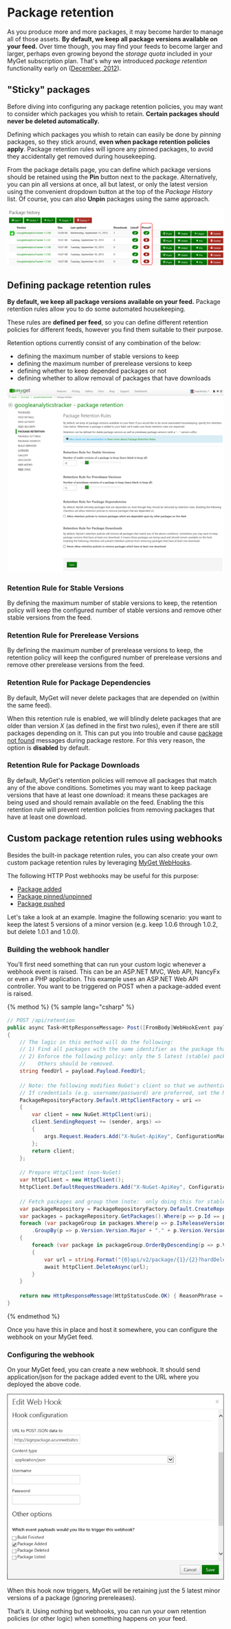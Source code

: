 # Package retention

As you produce more and more packages, it may become harder to manage all of those assets.
**By default, we keep all package versions available on your feed.**
Over time though, you may find your feeds to become larger and larger, perhaps even growing beyond the *storage quota* included in your MyGet subscription plan.
That's why we introduced *package retention* functionality early on ([December, 2012](http://blog.myget.org/post/2012/12/18/Package-retention-policies.aspx)).

## "Sticky" packages

Before diving into configuring any package retention policies, you may want to consider which packages you whish to retain.
**Certain packages should never be deleted automatically.**

Defining which packages you whish to retain can easily be done by *pinning* packages, so they stick around, **even when package retention policies apply**.
Package retention rules will ignore any pinned packages, to avoid they accidentally get removed during housekeeping.

From the package details page, you can define which package versions should be retained using the **Pin** button next to the package.
Alternatively, you can pin all versions at once, all but latest, or only the latest version using the convenient dropdown button at the top of the *Package History* list.
Of course, you can also **Unpin** packages using the same approach.

![Pinning and unpinning packages](assets/package-pinning.png)

## Defining package retention rules

**By default, we keep all package versions available on your feed.**
Package retention rules allow you to do some automated housekeeping.

These rules are **defined per feed**, so you can define different retention policies for different feeds, however you find them suitable to their purpose.

Retention options currently consist of any combination of the below:

* defining the maximum number of stable versions to keep
* defining the maximum number of prerelease versions to keep
* defining whether to keep depended packages or not
* defining whether to allow removal of packages that have downloads

![Defining Package Retention Rules](assets/package-retention-rules.png)

### Retention Rule for Stable Versions ###

By defining the maximum number of stable versions to keep, the retention policy will keep the configured number of stable versions and remove other stable versions from the feed.

### Retention Rule for Prerelease Versions ###

By defining the maximum number of prerelease versions to keep, the retention policy will keep the configured number of prerelease versions and remove other prerelease versions from the feed.

### Retention Rule for Package Dependencies ###

By default, MyGet will never delete packages that are depended on (within the same feed).

When this retention rule is enabled, we will blindly delete packages that are older than version *X* (as defined in the first two rules), even if there are still packages depending on it. This can put you into trouble and cause [package not found](../How-To/package-not-found-during-package-restore) messages during package restore. For this very reason, the option is **disabled** by default.

### Retention Rule for Package Downloads ###

By default, MyGet's retention policies will remove all packages that match any of the above conditions. Sometimes you may want to keep package versions that have at least one download: it means these packages are being used and should remain available on the feed. Enabling the this retention rule will prevent retention policies from removing packages that have at least one download.

## Custom package retention rules using webhooks

Besides the built-in package retention rules, you can also create your own custom package retention rules by leveraging [MyGet WebHooks](Webhooks).

The following HTTP Post webhooks may be useful for this purpose:

* [Package added](webhooks#Package_added)
* [Package pinned/unpinned](webhooks#Package_pinnedunpinned)
* [Package pushed](webhooks#Package_pushed)

Let's take a look at an example.
Imagine the following scenario: you want to keep the latest 5 versions of a minor version (e.g. keep 1.0.6 through 1.0.2, but delete 1.0.1 and 1.0.0).

### Building the webhook handler

You’ll first need something that can run your custom logic whenever a webhook event is raised.
This can be an ASP.NET MVC, Web API, NancyFx or even a PHP application.
This example uses an ASP.NET Web API controller.
You want to be triggered on POST when a package-added event is raised.

{% method %}
{% sample lang="csharp" %}
```csharp
// POST /api/retention
public async Task<HttpResponseMessage> Post([FromBody]WebHookEvent payload)
{
	// The logic in this method will do the following:
	// 1) Find all packages with the same identifier as the package that was added to the originating feed
	// 2) Enforce the following policy: only the 5 latest (stable) packages matching the same minor version are retained.
	//    Others should be removed.
	string feedUrl = payload.Payload.FeedUrl;

	// Note: the following modifies NuGet's client so that we authenticate every request using the API key.
	// If credentials (e.g. username/password) are preferred, set the NuGet.HttpClient.DefaultCredentialProvider instead.
	PackageRepositoryFactory.Default.HttpClientFactory = uri =>
	{
		var client = new NuGet.HttpClient(uri);
		client.SendingRequest += (sender, args) =>
		{
			args.Request.Headers.Add("X-NuGet-ApiKey", ConfigurationManager.AppSettings["Retention:NuGetFeedApiKey"]);
		};
		return client;
	};

	// Prepare HttpClient (non-NuGet)
	var httpClient = new HttpClient();
	httpClient.DefaultRequestHeaders.Add("X-NuGet-ApiKey", ConfigurationManager.AppSettings["Retention:NuGetFeedApiKey"]);

	// Fetch packages and group them (note:  only doing this for stable packages, ignoring prerelease)
	var packageRepository = PackageRepositoryFactory.Default.CreateRepository(feedUrl);
	var packages = packageRepository.GetPackages().Where(p => p.Id == payload.Payload.PackageIdentifier).ToList();
	foreach (var packageGroup in packages.Where(p => p.IsReleaseVersion())
		.GroupBy(p => p.Version.Version.Major + "." + p.Version.Version.Minor))
	{
		foreach (var package in packageGroup.OrderByDescending(p => p.Version).Skip(5))
		{
		    var url = string.Format("{0}api/v2/package/{1}/{2}?hardDelete=true", feedUrl, package.Id, package.Version);
			await httpClient.DeleteAsync(url);
		}
	}

	return new HttpResponseMessage(HttpStatusCode.OK) { ReasonPhrase = "Custom retention policy applied." };
}
```
{% endmethod %}

Once you have this in place and host it somewhere, you can configure the webhook on your MyGet feed.

### Configuring the webhook

On your MyGet feed, you can create a new webhook.
It should send application/json for the package added event to the URL where you deployed the above code.

![Create package retention webhook](assets/package-retention-webhook.png)

When this hook now triggers, MyGet will be retaining just the 5 latest minor versions of a package (ignoring prereleases).

That’s it. Using nothing but webhooks, you can run your own retention policies (or other logic) when something happens on your feed.
